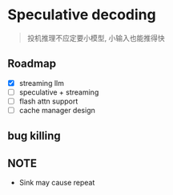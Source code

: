 # Speculative decoding

> 投机推理不应定要小模型, 小输入也能推得快

## Roadmap

- [x] streaming llm
- [ ] speculative + streaming
- [ ] flash attn support
- [ ] cache manager design

## bug killing


## NOTE

- Sink may cause repeat
